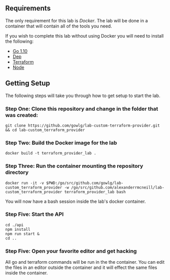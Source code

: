 ## Requirements
The only requirement for this lab is *Docker*. The lab will be done in a container that will contain all of the tools you need.

If you wish to complete this lab without using Docker you will need to install the following:
- [Go 1.10](https://golang.org/doc/install)
- [Dep](https://golang.github.io/dep/docs/introduction.html)
- [Terraform](https://www.terraform.io/intro/getting-started/install.html)
- [Node](https://nodejs.org/en/)

## Getting Setup
The following steps will take you through how to get setup to start the lab.

### Step One: Clone this repository and change in the folder that was created:
`git clone https://github.com/gowlg/lab-custom-terraform-provider.git && cd lab-custom_terraform_provider`

### Step Two: Build the Docker image for the lab
`docker build -t terraform_provider_lab .`

### Step Three: Run the container mounting the repository directory
`docker run -it -v $PWD:/go/src/github.com/gowlg/lab-custom_terraform_provider -w /go/src/github.com/alexanderrmcneill/lab-custom_terraform_provider terraform_provider_lab bash`

You will now have a bash session inside the lab's docker container.

### Step Five: Start the API
```
cd ./api
npm install
npm run start &
cd ..
```

### Step Five: Open your favorite editor and get hacking
All go and terraform commands will be run in the the container.
You can edit the files in an editor outside the container and it will effect the same files inside the container.

